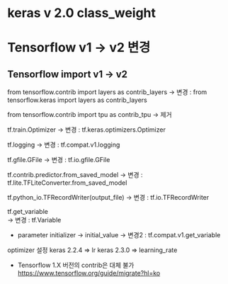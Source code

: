 # keras v 2.0 class_weight



# Tensorflow v1 -> v2 변경
## Tensorflow import v1 -> v2

from tensorflow.contrib import layers as contrib_layers
-> 변경 : from tensorflow.keras import layers as contrib_layers

from tensorflow.contrib import tpu as contrib_tpu
-> 제거

tf.train.Optimizer
-> 변경 : tf.keras.optimizers.Optimizer

tf.logging
-> 변경 : tf.compat.v1.logging

tf.gfile.GFile
-> 변경 : tf.io.gfile.GFile

 tf.contrib.predictor.from_saved_model
 -> 변경 : tf.lite.TFLiteConverter.from_saved_model

tf.python_io.TFRecordWriter(output_file)
-> 변경 :  tf.io.TFRecordWriter

tf.get_variable   
-> 변경 : tf.Variable
+ parameter initializer -> initial_value
-> 변경2 : tf.compat.v1.get_variable

optimizer 설정
keras 2.2.4 => lr
keras 2.3.0 => learning_rate


- Tensorflow 1.X 버전의 contrib은 대체 불가
https://www.tensorflow.org/guide/migrate?hl=ko
